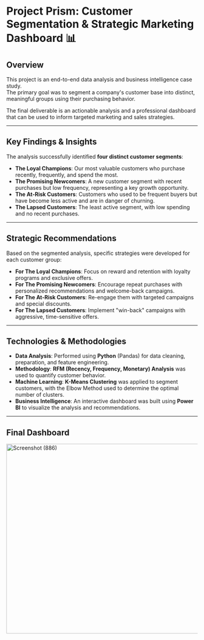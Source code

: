 # Project Prism: Customer Segmentation & Strategic Marketing Dashboard 📊

## Overview

This project is an end-to-end data analysis and business intelligence case study.  
The primary goal was to segment a company's customer base into distinct, meaningful groups using their purchasing behavior.  

The final deliverable is an actionable analysis and a professional dashboard that can be used to inform targeted marketing and sales strategies.

---

## Key Findings & Insights

The analysis successfully identified **four distinct customer segments**:

- **The Loyal Champions**: Our most valuable customers who purchase recently, frequently, and spend the most.  
- **The Promising Newcomers**: A new customer segment with recent purchases but low frequency, representing a key growth opportunity.  
- **The At-Risk Customers**: Customers who used to be frequent buyers but have become less active and are in danger of churning.  
- **The Lapsed Customers**: The least active segment, with low spending and no recent purchases.  

---

## Strategic Recommendations

Based on the segmented analysis, specific strategies were developed for each customer group:

- **For The Loyal Champions**: Focus on reward and retention with loyalty programs and exclusive offers.  
- **For The Promising Newcomers**: Encourage repeat purchases with personalized recommendations and welcome-back campaigns.  
- **For The At-Risk Customers**: Re-engage them with targeted campaigns and special discounts.  
- **For The Lapsed Customers**: Implement "win-back" campaigns with aggressive, time-sensitive offers.  

---

## Technologies & Methodologies

- **Data Analysis**: Performed using **Python** (Pandas) for data cleaning, preparation, and feature engineering.  
- **Methodology**: **RFM (Recency, Frequency, Monetary) Analysis** was used to quantify customer behavior.  
- **Machine Learning**: **K-Means Clustering** was applied to segment customers, with the Elbow Method used to determine the optimal number of clusters.  
- **Business Intelligence**: An interactive dashboard was built using **Power BI** to visualize the analysis and recommendations.  

---

## Final Dashboard
<img width="916" height="499" alt="Screenshot (886)" src="https://github.com/user-attachments/assets/f312dc27-1f24-4b61-9c2a-47c936ce9f1f" />
